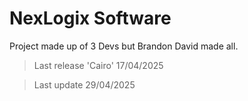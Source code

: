 # NexLogix Software
Project made up of 3 Devs but Brandon David made all.

> Last release 'Cairo' 17/04/2025

> Last update 29/04/2025

